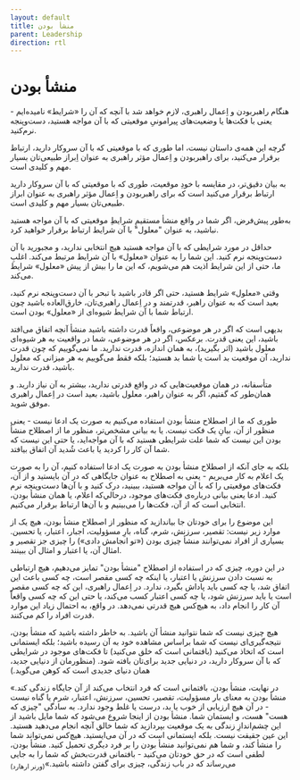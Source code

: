 ```yaml
---
layout: default
title: منشأ بودن
parent: Leadership
direction: rtl
---
```


# منشأ بودن
هنگام راهبربودن و اِعمال راهبری، لازم خواهد شد با آنچه که آن را «شرایط» نامیده‌ایم - یعنی با فکت‌ها یا وضعیت‌های پیرامونیِ موقعیتی که با آن مواجه هستید، دست‌و‌پنجه نرم‌کنید.

گرچه این همه‌ی داستان نیست، اما طوری که با موقعیتی که با آن سروکار دارید، ارتباط برقرار می‌کنید، برای راهبربودن و اِعمال مؤثر راهبری به‌ عنوان اِبراز طبیعی‌تان بسیار مهم و کلیدی است.

به بیان دقیق‌تر، در مقایسه با خودِ موقعیت، طوری که با موقعیتی که با آن سروکار دارید ارتباط برقرار می‌کنید است که برای راهبربودن و اِعمال مؤثر راهبری به‌ عنوان ابراز طبیعی‌تان بسیار مهم‌ و کلیدی‌ است.

به‌طور پیش‌فرض، اگر شما در واقع منشأ مستقیمِ شرایطِ موقعیتی که با آن مواجه هستید نباشید، به عنوان "معلول" با آن شرایط ارتباط برقرار خواهید کرد.

حداقل در مورد شرایطی که با آن مواجه هستید هیچ انتخابی ندارید، و مجبورید با آن دست‌و‌پنجه نرم کنید. این شما را به عنوان «معلول» با آن شرایط مرتبط می‌کند. اغلبِ ما، حتی از این شرایط اذیت هم می‌شویم، که این ما را بیش از پیش «معلول» شرایط می‌کند. 

وقتی «معلول» شرایط هستید، حتی اگر قادر باشید با تبحر با آن دست‌و‌پنجه نرم کنید، بعید است که به‌ عنوان راهبر، قدرتمند و در اِعمال راهبری‌تان، خارق‌العاده باشید چون ارتباط شما با آن شرایط شیوه‌ای از «معلول» بودن است. 

بدیهی است که اگر در هر موضوعی، واقعاً قدرت داشته باشید منشأ آنچه اتفاق می‌افتد باشید، این یعنی قدرت. برعکس، اگر در هر موضوعی، شما در واقعیت به هر شیوه‌ای معلول باشید (اثر بگیرید)، به همان اندازه، قدرت ندارید. ما نمی‌گوییم که چون قدرت ندارید، آن موقعیت بد است یا شما بد هستید؛ بلکه فقط می‌گوییم به هر میزانی که معلول باشید، قدرت ندارید. 

متأسفانه، در همان موقعیت‌هایی که در واقع قدرتی ندارید، بیشتر به آن نیاز دارید. و همان‌طور که گفتیم، اگر به‌ عنوان راهبر، معلول باشید، بعید است در اِعمال راهبری موفق شوید.

طوری که ما از اصطلاح منشأ بودن استفاده می‌کنیم به صورت یک ادعا نیست - یعنی منظور از آن، بیانِ یک فکت نیست. یا به بیانی مشخص‌تر، منظور ما از اصطلاح منشأ بودن این نیست که شما علت شرایطی هستید که با آن مواجه‌اید، یا حتی این نیست که شما آن کار را کردید یا باعث شُدید آن اتفاق بیافتد.

بلکه به جای آنکه از اصطلاح منشأ بودن به صورت یک ادعا استفاده کنیم، آن را به صورت یک اعلام به کار می‌بریم - یعنی به اصطلاح به‌ عنوان جایگاهی که در آن بایستید و از آن، فکت‌های موقعیتی را که با آن مواجه هستید، ببینید، درک کنید و با آن‌ها دست‌و‌پنجه نرم کنید. ادعا یعنی بیانی درباره‌ی فکت‌های موجود، درحالي‌که اعلام، یا همان منشأ بودن، انتخابی است که از آن، فکت‌ها را می‌بینیم و با آن‌ها ارتباط برقرار می‌کنیم. 

این موضوع را برای خودتان جا بیاندازید که منظور از اصطلاح منشأ بودن، هیچ یک از موارد زیر نیست: تقصیر، سرزنش، شرم، گناه، بارِ مسؤولیت، اجبار، اعتبار، یا تحسين. بسیاری از افراد نمی‌توانند منشأ چیزی بودن («تو انجامش دادی») را چیزی جز تقصیر و امثال آن، یا اعتبار و امثال آن ببینند.

در این دوره، چیزی که در استفاده از اصطلاح "منشأ بودن" تمایز می‌دهیم، هیچ ارتباطی به نسبت دادن سرزنش یا اعتبار، یا اینکه چه کسی مقصر است، چه کسی باعث این اتفاق شد، یا چه کسی باید پاداش بگیرد، ندارد. در اِعمال راهبری، این که چه کسی مقصر است یا باید سرزنش شود، یا چه کسی اعتبار کسب می‌کند، یا حتی این که چه کسی واقعاً آن کار را انجام داد، به هیچ‌کس هیچ قدرتی نمی‌دهد. در واقع، به احتمال زیاد این موارد قدرت افراد را کم می‌کنند. 

هیچ چیزی نیست که شما نتوانید منشأ آن باشید. به خاطر داشته باشید که منشأ بودن، نتیجه‌گیری‌ای نیست که شما براساس مشاهده خود به آن رسیده باشید؛ بلکه ایستمانی است که اتخاذ می‌کنید (بافتمانی است که خلق می‌کنید) تا فکت‌های موجود در شرایطی که با آن سروکار دارید، در دنیایی جدید برای‌تان بافته شود. (منظورمان از دنیایی جدید، همان دنیای جدیدی است که کوهن می‌گوید.)

«در نهایت، منشأ بودن، بافتمانی است که فرد انتخاب می‌کند از آن جایگاه زندگی کند. منشأ بودن به معنای بار مسؤولیت، تقصیر، تحسین، سرزنش، اعتبار، شرم یا گناه نیست - در آن هیچ ارزیابی از خوب یا بد، درست یا غلط وجود ندارد. به سادگی "چیزی که هست" هست، و ایستمان شما. منشأ بودن از اینجا شروع می‌شود که شما مایل باشید از این چشم‌اندازِ زندگی به یک موقعیت بپردازید که شما خالق آنچه انجام می‌دهید هستید. این عین حقیقت نیست. بلکه ایستمانی است که در آن می‌ایستید. هیچ‌کس نمی‌تواند شما را منشأ کند، و شما هم نمی‌توانید منشأ بودن را بر فرد دیگری تحمیل کنید. منشأ بودن، لطفی است که در حق خودتان می‌کنید - بافتمانی قدرت‌بخش که شما را به جایی می‌رساند که در باب زندگی، چیزی برای گفتن داشته باشید.»<sub>(ورنر ارهارد)</sub>
